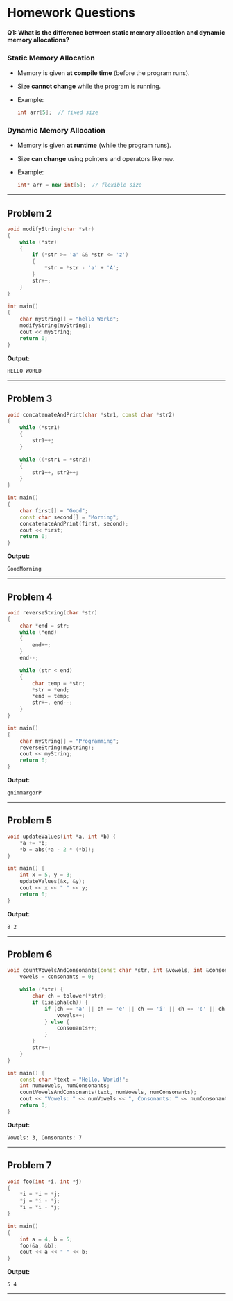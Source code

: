 # Homework Questions 

#### **Q1:** What is the difference between static memory allocation and dynamic memory allocations?

### Static Memory Allocation

* Memory is given **at compile time** (before the program runs).
* Size **cannot change** while the program is running.
* Example:

  ```cpp
  int arr[5];  // fixed size
  ```

### Dynamic Memory Allocation

* Memory is given **at runtime** (while the program runs).
* Size **can change** using pointers and operators like `new`.
* Example:

  ```cpp
  int* arr = new int[5];  // flexible size
  ```
---

## Problem 2

```cpp
void modifyString(char *str)
{
    while (*str)
    {
        if (*str >= 'a' && *str <= 'z')
        {
            *str = *str - 'a' + 'A';
        }
        str++;
    }
}

int main()
{
    char myString[] = "hello World";
    modifyString(myString);
    cout << myString;
    return 0;
}
````

**Output:**

```
HELLO WORLD
```

---

## Problem 3

```cpp
void concatenateAndPrint(char *str1, const char *str2)
{
    while (*str1)
    {
        str1++;
    }

    while ((*str1 = *str2))
    {
        str1++, str2++;
    }
}

int main()
{
    char first[] = "Good";
    const char second[] = "Morning";
    concatenateAndPrint(first, second);
    cout << first;
    return 0;
}
```

**Output:**

```
GoodMorning
```

---

## Problem 4

```cpp
void reverseString(char *str)
{
    char *end = str;
    while (*end)
    {
        end++;
    }
    end--;

    while (str < end)
    {
        char temp = *str;
        *str = *end;
        *end = temp;
        str++, end--;
    }
}

int main()
{
    char myString[] = "Programming";
    reverseString(myString);
    cout << myString;
    return 0;
}
```

**Output:**

```
gnimmargorP
```

---

## Problem 5

```cpp
void updateValues(int *a, int *b) {
    *a += *b;
    *b = abs(*a - 2 * (*b));
}

int main() {
    int x = 5, y = 3;
    updateValues(&x, &y);
    cout << x << " " << y;
    return 0;
}
```

**Output:**

```
8 2
```

---

## Problem 6

```cpp
void countVowelsAndConsonants(const char *str, int &vowels, int &consonants) {
    vowels = consonants = 0;

    while (*str) {
        char ch = tolower(*str);
        if (isalpha(ch)) {
            if (ch == 'a' || ch == 'e' || ch == 'i' || ch == 'o' || ch == 'u') {
                vowels++;
            } else {
                consonants++;
            }
        }
        str++;
    }
}

int main() {
    const char *text = "Hello, World!";
    int numVowels, numConsonants;
    countVowelsAndConsonants(text, numVowels, numConsonants);
    cout << "Vowels: " << numVowels << ", Consonants: " << numConsonants;
    return 0;
}
```

**Output:**

```
Vowels: 3, Consonants: 7
```

---

## Problem 7

```cpp
void foo(int *i, int *j)
{
    *i = *i + *j;
    *j = *i - *j;
    *i = *i - *j;
}

int main()
{
    int a = 4, b = 5;
    foo(&a, &b);
    cout << a << " " << b;
}
```

**Output:**

```
5 4
```

---
